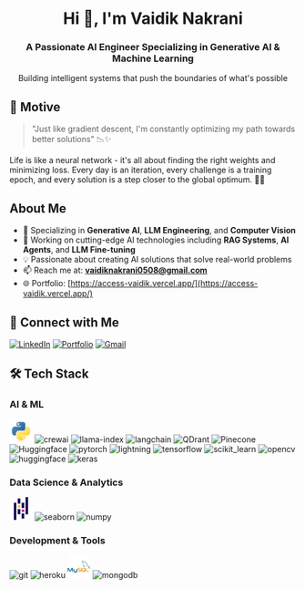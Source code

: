 # <div align="center">Hi 👋, I'm Vaidik Nakrani</div>

<div align="center">
  <h3>A Passionate AI Engineer Specializing in Generative AI & Machine Learning</h3>
  <p>Building intelligent systems that push the boundaries of what's possible</p>
</div>

## 🎯 Motive
> "Just like gradient descent, I'm constantly optimizing my path towards better solutions" 📉✨

Life is like a neural network - it's all about finding the right weights and minimizing loss. Every day is an iteration, every challenge is a training epoch, and every solution is a step closer to the global optimum. 🧠🚀

## About Me
- 🤖 Specializing in **Generative AI**, **LLM Engineering**, and **Computer Vision**
- 🔬 Working on cutting-edge AI technologies including **RAG Systems**, **AI Agents**, and **LLM Fine-tuning**
- 💡 Passionate about creating AI solutions that solve real-world problems
- 📫 Reach me at: **vaidiknakrani0508@gmail.com**
- 🌐 Portfolio: [https://access-vaidik.vercel.app/](https://access-vaidik.vercel.app/)

## 🤝 Connect with Me
[![LinkedIn](https://img.shields.io/badge/LinkedIn-0077B5?style=for-the-badge&logo=linkedin&logoColor=white)](https://www.linkedin.com/in/vaidik-nakrani-a079b7188)
[![Portfolio](https://img.shields.io/badge/Portfolio-255E63?style=for-the-badge&logo=About.me&logoColor=white)](https://access-vaidik.vercel.app/)
[![Gmail](https://img.shields.io/badge/Gmail-D14836?style=for-the-badge&logo=gmail&logoColor=white)](mailto:vaidiknakrani0508@gmail.com)

## 🛠️ Tech Stack

### AI & ML
<p align="left">
  <img src="https://raw.githubusercontent.com/devicons/devicon/master/icons/python/python-original.svg" alt="python" width="40" height="40"/>
  <img src="https://cdn.brandfetch.io/idcO2bCwIM/theme/light/logo.svg?c=1dxbfHSJFAPEGdCLU4o5B" alt="crewai" width="80" height="80"/>
  <img src="https://cdn.brandfetch.io/id6a4s3gXI/w/400/h/400/theme/dark/icon.jpeg?c=1dxbfHSJFAPEGdCLU4o5B" alt="llama-index" width="80" height="80"/>
  <img src="https://cdn.brandfetch.io/idzf7Sjo28/w/400/h/400/theme/dark/icon.jpeg?c=1dxbfHSJFAPEGdCLU4o5B" alt="langchain" width="50" height="50"/>
  <img src="https://cdn.brandfetch.io/idZF7NyACs/w/214/h/72/theme/dark/logo.png?c=1dxbfHSJFAPEGdCLU4o5B" alt="QDrant" width="50" height="50"/>
  <img src="https://cdn.brandfetch.io/idCLuo1dQ8/w/178/h/178/theme/dark/icon.png?c=1dxbfHSJFAPEGdCLU4o5B" alt="Pinecone" width="50" height="50"/>
  <img src="https://cdn.brandfetch.io/idvwdVg7I7/theme/dark/logo.svg?c=1dxbfHSJFAPEGdCLU4o5B" alt="Huggingface" width="40" height="40"/>
  <img src="https://www.vectorlogo.zone/logos/pytorch/pytorch-icon.svg" alt="pytorch" width="40" height="40"/>
  <img src="https://cdn.brandfetch.io/idj_tf3SOP/w/400/h/400/theme/dark/icon.jpeg?c=1dxbfHSJFAPEGdCLU4o5B" alt="lightning" width="40" height="40"/>
  <img src="https://www.vectorlogo.zone/logos/tensorflow/tensorflow-icon.svg" alt="tensorflow" width="40" height="40"/>
  <img src="https://upload.wikimedia.org/wikipedia/commons/0/05/Scikit_learn_logo_small.svg" alt="scikit_learn" width="40" height="40"/>
  <img src="https://www.vectorlogo.zone/logos/opencv/opencv-icon.svg" alt="opencv" width="40" height="40"/>
  <img src="https://huggingface.co/front/assets/huggingface_logo.svg" alt="huggingface" width="40" height="40"/>
  <img src="https://raw.githubusercontent.com/valohai/ml-logos/master/keras.svg" alt="keras" width="40" height="40"/>

</p>

### Data Science & Analytics
<p align="left">
  <img src="https://raw.githubusercontent.com/devicons/devicon/2ae2a900d2f041da66e950e4d48052658d850630/icons/pandas/pandas-original.svg" alt="pandas" width="40" height="40"/>
  <img src="https://seaborn.pydata.org/_images/logo-mark-lightbg.svg" alt="seaborn" width="40" height="40"/>
  <img src="https://numpy.org/images/logo.svg" alt="numpy" width="40" height="40"/>
</p>

### Development & Tools
<p align="left">
  <img src="https://www.vectorlogo.zone/logos/git-scm/git-scm-icon.svg" alt="git" width="40" height="40"/>
  <img src="https://www.vectorlogo.zone/logos/heroku/heroku-icon.svg" alt="heroku" width="40" height="40"/>
  <img src="https://raw.githubusercontent.com/devicons/devicon/master/icons/mysql/mysql-original-wordmark.svg" alt="mysql" width="40" height="40"/>
  <img src="https://cdn.brandfetch.io/ideyyfT0Lp/w/800/h/202/theme/light/idGfqn8y6C.png?c=1dxbfHSJFAPEGdCLU4o5B" alt="mongodb" width="60" height="40"/>
</p>

